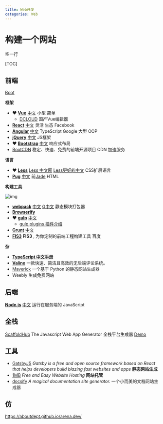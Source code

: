 ```yaml
---
title: Web开发
categories: Web
---
```


# 构建一个网站

空一行

[TOC]



## 前端

[Boot](https://www.bootcss.com/)

**框架**

- ❤ [**Vue**](https://vuejs.org/) [中文](https://cn.vuejs.org/) 小型 简单
  - [DCLOUD](https://www.dcloud.io/) 国产Vue编辑器
- [**React**](https://reactjs.org/) [中文](https://zh-hans.reactjs.org/) 灵活 生态 Facebook
- [**Angular**](https://angular.io/) [中文](https://angular.cn/) TypeScript Google 大型 OOP
- **[jQuery](https://jquery.com/)** [中文](http://jquery.cuishifeng.cn/) JS框架
- ❤ [**Bootstrap**](https://getbootstrap.com/) [中文](https://www.bootcss.com/) 响应式布局
- [BootCDN](https://www.bootcdn.cn/) 稳定、快速、免费的前端开源项目 CDN 加速服务

**语言**

- ❤ [**Less**](http://lesscss.org/) [Less 中文网](http://lesscss.cn/) [Less更好的中文](https://less.bootcss.com/) CSS扩展语言
- [**Pug**](https://pugjs.org) [中文](https://pugjs.org/zh-cn/api/getting-started.html) 前[Jade](http://jade-lang.com/) HTML

**构建工具**

![img](https://pic1.zhimg.com/80/v2-ae9253e557d902369b1beaed998061cb_720w.jpg)

- [**webpack**](https://webpack.js.org/) [中文](https://webpack.docschina.org/) [G中文](https://www.webpackjs.com/) 静态模块打包器
- [**Browserify**](http://browserify.org/) 
- ❤ [**gulp**](https://gulpjs.com/) [中文](https://www.gulpjs.com.cn/) 
  - [gulp plugins 插件介绍](https://colobu.com/2014/11/17/gulp-plugins-introduction/)
- [**Grunt**](https://gruntjs.com/) [中文](https://www.gruntjs.net/) 
- [**FIS3**](http://fis.baidu.com/) **FIS3** , 为你定制的前端工程构建工具 百度

**杂**

- [**TypeScript 中文手册**](https://typescript.bootcss.com/)
- [**Valine**](https://valine.js.org/) 一款快速、简洁且高效的无后端评论系统。
- [Maverick](https://github.com/AlanDecode/Maverick) 一个基于 Python 的静态网站生成器
- Weebly 生成免费网站



## 后端

[**Node.js**](https://nodejs.org/) [中文](https://nodejs.org/zh-cn/) 运行在服务端的 JavaScript



## 全栈

[ScaffoldHub](https://scaffoldhub.io/) The Javascript Web App Generator 全栈平台生成器 [Demo](https://react-antd-demo.firebaseapp.com/auth/signin)



## 工具

- [GatsbyJS](https://www.gatsbyjs.org/) *Gatsby is a free and open source framework based on React that helps developers build blazing fast websites and apps* **静态网站生成**
- [1MB](https://1mb.site/) *Free and Easy Website Hosting* **网站托管**
- [docsify](https://docsify.js.org/) *A magical documentation site generator.* 一个小而美的文档网站生成器

## 仿

https://aboutdept.github.io/arena.dev/